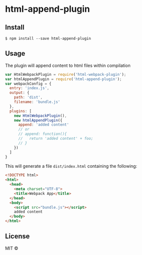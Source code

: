 # html-append-plugin

## Install

```
$ npm install --save html-append-plugin
```

## Usage

The plugin will append content to html files within compilation

```javascript
var HtmlWebpackPlugin = require('html-webpack-plugin');
var htmlAppendPlugin = require('html-append-plugin');
var webpackConfig = {
  entry: 'index.js',
  output: {
    path: 'dist',
    filename: 'bundle.js'
  },
  plugins: [
    new HtmlWebpackPlugin(),
    new htmlAppendPlugin({
      append: 'added content'
      // or
      // append: function(){
      //   return 'added content' + foo;
      // }
    })
  ]
}
```

This will generate a file `dist/index.html` containing the following:
```html
<!DOCTYPE html>
<html>
  <head>
    <meta charset="UTF-8">
    <title>Webpack App</title>
  </head>
  <body>
    <script src="bundle.js"></script>
    added content
  </body>
</html>
```


## License

MIT © [](https://github.com/fengzilong/html-append-plugin)
